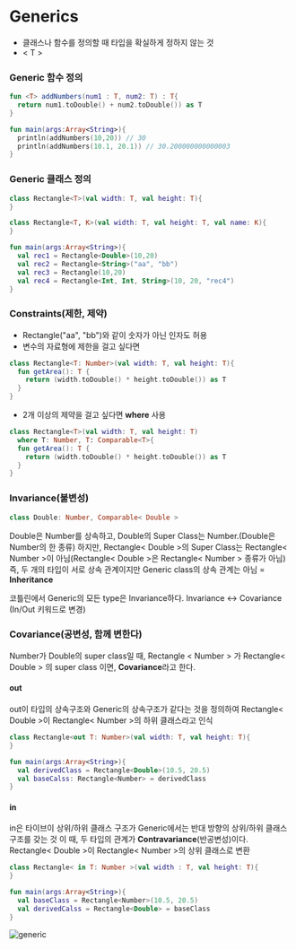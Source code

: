 # Generics
* 클래스나 함수를 정의할 때 타입을 확실하게 정하지 않는 것
* < T >

### Generic 함수 정의

```kotlin
fun <T> addNumbers(num1 : T, num2: T) : T{
  return num1.toDouble() + num2.toDouble()) as T 
}

fun main(args:Array<String>){
  println(addNumbers(10,20)) // 30
  println(addNumbers(10.1, 20.1)) // 30.200000000000003
}
```

### Generic 클래스 정의
```kotlin
class Rectangle<T>(val width: T, val height: T){
}

class Rectangle<T, K>(val width: T, val height: T, val name: K){
}

fun main(args:Array<String>){
  val rec1 = Rectangle<Double>(10,20)
  val rec2 = Rectangle<String>("aa", "bb")
  val rec3 = Rectangle(10,20)
  val rec4 = Rectangle<Int, Int, String>(10, 20, "rec4")
}
```

### Constraints(제한, 제약)
* Rectangle("aa", "bb")와 같이 숫자가 아닌 인자도 허용
* 변수의 자료형에 제한을 걸고 싶다면

```kotlin
class Rectangle<T: Number>(val width: T, val height: T){
  fun getArea(): T {
    return (width.toDouble() * height.toDouble()) as T
  }
}
```

* 2개 이상의 제약을 걸고 싶다면 **where** 사용

```kotlin
class Rectangle<T>(val width: T, val height: T)
  where T: Number, T: Comparable<T>{
  fun getArea(): T {
    return (width.toDouble() * height.toDouble()) as T
  }
}
```

### Invariance(불변성)

```kotlin
class Double: Number, Comparable< Double >
```
Double은 Number를 상속하고, Double의 Super Class는 Number.(Double은 Number의 한 종류)
하지만, Rectangle< Double >의 Super Class는 Rectangle< Number >이 아님(Rectangle< Double >은 Rectangle< Number > 종류가 아님)
즉, 두 개의 타입이 서로 상속 관계이지만 Generic class의 상속 관계는 아님 = **Inheritance**

코틀린에서 Generic의 모든 type은 Invariance하다.
Invariance ↔ Covariance (In/Out 키워드로 변경)

### Covariance(공변성, 함께 변한다)
Number가 Double의 super class일 때, Rectangle < Number > 가 Rectangle< Double > 의 super class 이면,
**Covariance**라고 한다.

#### out
out이 타입의 상속구조와 Generic의 상속구조가 같다는 것을 정의하여
Rectangle< Double >이 Rectangle< Number >의 하위 클래스라고 인식

```kotlin
class Rectangle<out T: Number>(val width: T, val height: T){
}

fun main(args:Array<String>){
  val derivedClass = Rectangle<Double>(10.5, 20.5)
  val baseCalss: Rectangle<Number> = derivedClass
}
```

#### in
in은 타이브이 상위/하위 클래스 구조가 Generic에서는 반대 방향의 상위/하위 클래스 구조를 갖는 것
이 때, 두 타입의 관계가 **Contravariance**(반공변성)이다.
Rectangle< Double >이 Rectangle< Number >의 상위 클래스로 변환

```kotlin
class Rectangle< in T: Number >(val width : T, val height: T){
}

fun main(args:Array<String>){
  val baseClass = Rectangle<Number>(10.5, 20.5)
  val derivedCalss = Rectangle<Double> = baseClass
}

```

![generic](https://user-images.githubusercontent.com/59492694/79039471-6b56ca80-7c1c-11ea-927c-1984c768884e.png)

